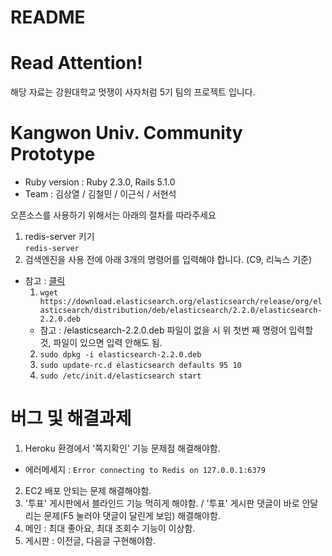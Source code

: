 # README

# Read Attention!
해당 자료는 강원대학교 멋쟁이 사자처럼 5기 팀의 프로젝트 입니다.<br/>

# Kangwon Univ. Community Prototype
* Ruby version : Ruby 2.3.0, Rails 5.1.0
* Team : 김상열 / 김철민 / 이근식 / 서현석

오픈소스를 사용하기 위해서는 아래의 절차를 따라주세요
1. redis-server 키기<br/>
`redis-server`
2. 검색엔진을 사용 전에 아래 3개의 명령어를 입력해야 합니다. (C9, 리눅스 기준)
* 참고 : [클릭](https://github.com/oneandzeroteam/oneandzeroWeb)
    1) `wget https://download.elasticsearch.org/elasticsearch/release/org/elasticsearch/distribution/deb/elasticsearch/2.2.0/elasticsearch-2.2.0.deb`
    * 참고 : /elasticsearch-2.2.0.deb 파일이 없을 시 위 첫번 째 명령어 입력할 것, 파일이 있으면 입력 안해도 됨.
    2) `sudo dpkg -i elasticsearch-2.2.0.deb`
    3) `sudo update-rc.d elasticsearch defaults 95 10`
    4) `sudo /etc/init.d/elasticsearch start`<br/>
    
# 버그 및 해결과제
1. Heroku 환경에서 '쪽지확인' 기능 문제점 해결해야함.
* 에러메세지 : `Error connecting to Redis on 127.0.0.1:6379`
2. EC2 배포 안되는 문제 해결해야함.<br/>
3. '투표' 게시판에서 블라인드 기능 먹히게 해야함. / '투표' 게시판 댓글이 바로 안달리는 문제(F5 눌러야 댓글이 달린게 보임) 해결해야함.
4. 메인 : 최대 좋아요, 최대 조회수 기능이 이상함.
5. 게시판 : 이전글, 다음글 구현해야함.